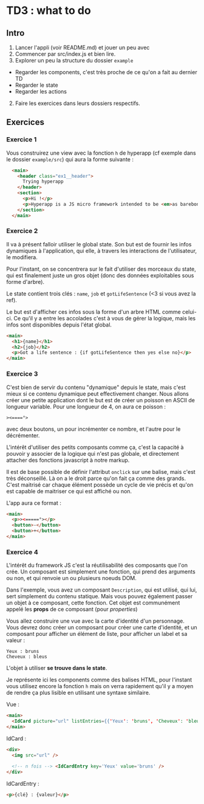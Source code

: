 # TD3 : what to do

## Intro

1. Lancer l'appli (voir README.md) et jouer un peu avec 
2. Commencer par src/index.js et bien lire.
2. Explorer un peu la structure du dossier `example`
  - Regarder les components, c'est très proche de ce qu'on a fait au dernier TD
  - Regarder le state
  - Regarder les actions
2. Faire les exercices dans leurs dossiers respectifs.

## Exercices

### Exercice 1

Vous construirez une view avec la fonction `h` de hyperapp (cf exemple dans le dossier `example/src`) qui aura la forme suivante : 

```html
  <main>
    <header class="ex1__header">
      Trying hyperapp
    </header>
    <section>
      <p>Hi !</p>
      <p>Hyperapp is a JS micro framework intended to be <em>as barebones as possible.</em></p>
    </section>
  </main>
```

### Exercice 2

Il va à présent falloir utiliser le global state. Son but est de fournir les infos dynamiques à l'application, qui elle, à travers les interactions de l'utilisateur, le modifiera.

Pour l'instant, on se concentrera sur le fait d'utiliser des morceaux du state, qui est finalement juste un gros objet (donc des données exploitables sous forme d'arbre).

Le state contient trois clés : `name`, `job` et `gotLifeSentence` (<3 si vous avez la ref).

Le but est d'afficher ces infos sous la forme d'un arbre HTML comme celui-ci. Ce qu'il y a entre les accolades c'est à vous de gérer la logique, mais les infos sont disponibles depuis l'état global.
```html
<main>
  <h1>{name}</h1>
  <h2>{job}</h2>
  <p>Got a life sentence : {if gotLifeSentence then yes else no}</p>
</main>
```

### Exercice 3

C'est bien de servir du contenu "dynamique" depuis le state, mais c'est mieux si ce contenu dynamique peut effectivement changer. Nous allons créer une petite application dont le but est de créer un poisson en ASCII de longueur variable. Pour une longueur de 4, on aura ce poisson :
```
><====°>
```
avec deux boutons, un pour incrémenter ce nombre, et l'autre pour le décrémenter.

L'intérêt d'utiliser des petits composants comme ça, c'est la capacité à pouvoir y associer de la logique qui n'est pas globale, et directement attacher des fonctions javascript à notre markup.

Il est de base possible de définir l'attribut `onclick` sur une balise, mais c'est très déconseillé. Là on a le droit parce qu'on fait ça comme des grands. C'est maitrisé car chaque élément possède un cycle de vie précis et qu'on est capable de maitriser ce qui est affiché ou non.

L'app aura ce format : 
```html
<main>
  <p>><=====°></p>
  <button>-</button>
  <button>+</button>
</main>
```

### Exercice 4

L'intérêt du framework JS c'est la réutilisabilité des composants que l'on crée. Un composant est simplement une fonction, qui prend des arguments ou non, et qui renvoie un ou plusieurs noeuds DOM.

Dans l'exemple, vous avez un composant `Description`, qui est utilisé, qui lui, sert simplement du contenu statique.
Mais vous pouvez également passer un objet à ce composant, cette fonction. Cet objet est communément appelé les **props**
de ce composant (pour *properties*)

Vous allez construire une vue avec la carte d'identité d'un personnage. Vous devrez donc créer un composant pour créer une carte d'identité, et un composant pour afficher un élément de liste, pour afficher un label et sa valeur :

```
Yeux : bruns
Cheveux : bleus
```

L'objet à utiliser **se trouve dans le state**.

Je représente ici les components comme des balises HTML, pour l'instant vous utilisez encore la fonction `h` mais on verra
rapidement qu'il y a moyen de rendre ça plus lisible en utilisant une syntaxe similaire.

Vue :
```html
<main>
  <IdCard picture="url" listEntries={{'Yeux': 'bruns', 'Cheveux': 'bleus'}} />
</main>
```

IdCard : 
```html
<div>
  <img src="url" />
  
  <!-- n fois --> <IdCardEntry key='Yeux' value='bruns' />
</div>
```

IdCardEntry :
```html
<p>{clé} : {valeur}</p>
```